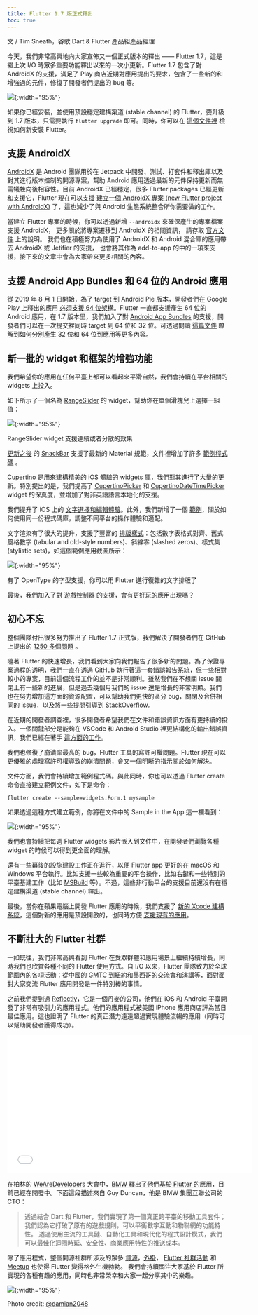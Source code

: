 ```yaml
---
title: Flutter 1.7 版正式釋出
toc: true
---
```


文 / Tim Sneath，谷歌 Dart & Flutter 產品組產品經理

今天，我們非常高興地向大家宣佈又一個正式版本的釋出 —— Flutter 1.7，這是繼上次 I/O 時眾多重要功能釋出以來的一次小更新。Flutter 1.7 包含了對 AndroidX 的支援，滿足了 Play 商店近期對應用提出的要求，包含了一些新的和增強過的元件，修復了開發者們提出的 bug 等。

![](https://files.flutter-io.cn/posts/flutter-cn/2019/flutter-1dot7-release/announcing-1-7.png){:width="95%"}

如果你已經安裝，並使用預設穩定建構渠道 (stable channel) 的 Flutter，要升級到 1.7 版本，只需要執行 `flutter upgrade` 即可。同時，你可以在 [這個文件裡]({{site.url}}/get-started/install) 檢視如何新安裝 Flutter。

## 支援 AndroidX

[AndroidX](https://developer.android.google.cn/jetpack/androidx)  是 Android 團隊用於在 Jetpack 中開發、測試、打套件和釋出庫以及對其進行版本控制的開源專案，幫助 Android 應用透過最新的元件保持更新而無需犧牲向後相容性。目前 AndroidX 已經穩定，很多 Flutter packages 已經更新和支援它，Flutter 現在可以支援 [建立一個 AndroidX 專案 (new Flutter project with AndroidX)](https://github.com/flutter/flutter/pull/31028) 了，這也減少了與 Android 生態系統整合所你需要做的工作。

當建立 Flutter 專案的時候，你可以透過新增 `--androidx` 來確保產生的專案檔案支援 AndroidX，
更多關於將專案遷移到 AndroidX 的相關資訊，
請存取 [官方文件]({{site.url}}/development/androidx-migration#how-do-i-migrate-my-existing-app-plugin-or-host-editable-module-project-to-androidx) 上的說明。
我們也在積極努力為使用了 AndroidX 和 Android 混合庫的應用帶去 AndroidX 或 Jetifier 的支援，
也會將其作為 add-to-app 的中的一項來支援，接下來的文章中會為大家帶來更多相關的內容。

## 支援 Android App Bundles 和 64 位的 Android 應用

從 2019 年 8 月 1 日開始，為了 target 到 Android Pie 版本，開發者們在 Google Play 上釋出的應用 [必須支援 64 位架構](https://developer.android.google.cn/distribute/best-practices/develop/64-bit)。Flutter 一直都支援產生 64 位的 Android 應用，在 1.7 版本里，我們加入了對 [Android App Bundles](https://developer.android.google.cn/guide/app-bundle) 的支援，開發者們可以在一次提交裡同時 target 到 64 位和 32 位。可透過閱讀 [這篇文件]({{site.url}}/deployment/android) 瞭解到如何分別產生 32 位和 64 位到應用等更多內容。

## 新一批的 widget 和框架的增強功能

我們希望你的應用在任何平臺上都可以看起來平滑自然，我們會持續在平台相關的 widgets 上投入。

如下所示了一個名為 [RangeSlider](https://github.com/flutter/flutter/pull/31681) 的 widget，幫助你在單個滑塊兒上選擇一組值：

![](https://files.flutter-io.cn/posts/flutter-cn/2019/flutter-1dot7-release/rangeslider-widget.gif){:width="95%"}

RangeSlider widget 支援連續或者分散的效果

[更新之後](https://github.com/flutter/flutter/pull/31275) 的 [SnackBar](https://github.com/flutter/flutter/pull/31275) 支援了最新的 Material 規範，文件裡增加了許多 [範例程式碼](https://github.com/flutter/flutter/pull/34679) 。

[Cupertino]({{site.url}}/development/ui/widgets/cupertino) 是用來建構精美的 iOS 體驗的 widgets 庫，我們對其進行了大量的更新。特別提出的是，我們提高了 [CupertinoPicker](https://github.com/flutter/flutter/pull/31464) 和  [CupertinoDateTimePicker](https://github.com/flutter/flutter/pull/31464) widget 的保真度，並增加了對非英語語言本地化的支援。

我們提升了 iOS 上的 [文字選擇和編輯體驗]({{site.url}}/resources/platform-adaptations#text-editing)。此外，我們新增了一個 [範例](https://github.com/flutter/samples/tree/master/platform_design)，關於如何使用同一份程式碼庫，調整不同平台的操作體驗和適配。

文字渲染有了很大的提升，支援了豐富的 [排版樣式](https://api.flutter.dev/flutter/painting/TextStyle/fontFeatures.html)：包括數字表格式對齊、舊式風格數字 (tabular and old-style numbers)、斜線零 (slashed zeros)、樣式集 (stylistic sets)，如這個範例應用截圖所示：

![](https://files.flutter-io.cn/posts/flutter-cn/2019/flutter-1dot7-release/openType-font.png){:width="95%"}

有了 OpenType 的字型支援，你可以用 Flutter 進行復雜的文字排版了

最後，我們加入了對 [遊戲控制器](https://github.com/flutter/flutter/pull/33868) 的支援，會有更好玩的應用出現嗎？

## 初心不忘

整個團隊付出很多努力推出了 Flutter 1.7 正式版，我們解決了開發者們在 GitHub 上提出的 [1250 多個問題](https://github.com/flutter/flutter/issues?q=is%3Aissue+is%3Aclosed+closed%3A2019-04-22..2019-06-21+sort%3Areactions-%2B1-desc) 。

隨著 Flutter 的快速增長，我們看到大家向我們報告了很多新的問題。為了保證專案過程的透明，我們一直在透過 GitHub 執行著這一套錯誤報告系統，但一些相對較小的專案，目前這個流程工作的並不是非常順利。雖然我們在不想關 issue 關閉上有一些新的進展，但是過去幾個月我們的 issue 還是增長的非常明顯。我們也在努力增加這方面的資源配置，可以幫助我們更快的區分 bug，關閉及合併相同的 issue，以及將一些提問引導到 [StackOverflow](https://stackoverflow.com/questions/tagged/flutter)。

在近期的開發者調查裡，很多開發者希望我們在文件和錯誤資訊方面有更持續的投入。一個關鍵部分是能夠在 VSCode 和 Android Studio 裡更結構化的輸出錯誤資訊，我們已經在著手 [這方面的工作](https://github.com/flutter/flutter/pull/34684)。

我們也修復了崩潰率最高的 bug，Flutter 工具的寫許可權問題。Flutter 現在可以更優雅的處理寫許可權導致的崩潰問題，會又一個明晰的指示關於如何解決。

文件方面，我們會持續增加範例程式碼。與此同時，你也可以透過 Flutter create 命令直接建立範例文件，如下是命令：

```flutter create --sample=widgets.Form.1 mysample```

如果透過這種方式建立範例，你將在文件中的 Sample in the App 這一欄看到：

![](https://files.flutter-io.cn/posts/flutter-cn/2019/flutter-1dot7-release/sample-at-docs.png){:width="95%"}

我們也會持續把每週 Flutter widgets 影片嵌入到文件中，在開發者們瀏覽各種 widget 的時候可以得到更全面的理解。

還有一些幕後的設施建設工作正在進行，以便 Flutter app 更好的在 macOS 和 Windows 平台執行。比如支援一些較為重要的平台操作，比如右鍵和一些特別的平臺基建工作（比如 [MSBuild](https://docs.microsoft.com/en-us/visualstudio/msbuild/msbuild?view=vs-2019) 等）。不過，這些非行動平台的支援目前還沒有在穩定建構渠道 (stable channel) 釋出。

最後，當你在蘋果電腦上開發 Flutter 應用的時候，我們支援了 [新的 Xcode 建構系統](https://github.com/flutter/flutter/pull/33684)，這個對新的應用是預設開啟的，也同時方便 [支援現有的應用](https://github.com/flutter/flutter/issues/20685#issuecomment-509731873)。

## 不斷壯大的 Flutter 社群

一如既往，我們非常高興看到 Flutter 在受眾群體和應用場景上繼續持續增長，同時我們也欣賞各種不同的 Flutter 使用方式。自 I/O 以來，Flutter 團隊致力於全球範圍內的各項活動：從中國的 [GMTC](https://gmtc2019.geekbang.org/) 到紐約和墨西哥的交流會和演講等，面對面對大家交流 Flutter 應用開發是一件特別棒的事情。


之前我們提到過 [Reflectly](https://www.forbes.com/sites/heatherfarmbrough/2018/05/01/reflectly-wants-to-be-an-adidas-of-the-mind/#572291294204)，它是一個丹麥的公司，他們在 iOS 和 Android 平臺開發了非常有吸引力的應用程式。他們的應用程式被美國 iPhone 應用商店評為當日最佳應用。這也證明了 Flutter 的真正潛力遠遠超過實現體驗流暢的應用（同時可以幫助開發者獲得成功）。

<iframe src="//player.bilibili.com/player.html?aid=56686514&cid=99031924&page=1&autoplay=false" scrolling="no" border="0" frameborder="no" framespacing="0" allowfullscreen="true" width="560" height="315"> </iframe>

在柏林的  [WeAreDevelopers](https://events.wearedevelopers.com/) 大會中，[BMW 釋出了他們基於 Flutter 的應用](https://youtu.be/80pRyn7fZRk?t=1234)，目前已經在開發中。下面這段描述來自 Guy Duncan，他是 BMW 集團互聯公司的 CTO：

> 透過結合 Dart 和 Flutter，我們實現了第一個真正跨平臺的移動工具套件；我們認為它打破了原有的遊戲規則，可以平衡數字互動和物聯網的功能特性。
> 透過使用主流的工具鏈、自動化工具和現代化的程式設計模式，我們可以最佳化迴圈時延、安全性、商業應用特性的推送成本。

除了應用程式，整個開源社群所涉及的眾多 [資源](https://flutterx.com/)，[外掛](https://pub.flutter-io.cn/flutter)， [Flutter 社群活動](https://flutterevents.com/) 和 [Meetup](https://www.meetup.com/topics/flutter/) 也使得 Flutter 變得格外生機勃勃。
我們會持續關注大家基於 Flutter 所實現的各種有趣的應用，同時也非常榮幸和大家一起分享其中的樂趣。

![](https://files.flutter-io.cn/posts/flutter-cn/2019/flutter-1dot7-release/flutter-bag.jpeg){:width="95%"}

Photo credit: [@damian2048](https://twitter.com/damian2048)
